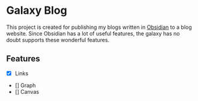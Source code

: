 # Galaxy Blog

This project is created for publishing my blogs written in [Obsidian](https://obsidian.md/) to a blog website. Since Obsidian has a lot of useful features, the galaxy has no doubt supports these wonderful features.

## Features

- [x] Links
- [] Graph
- [] Canvas
